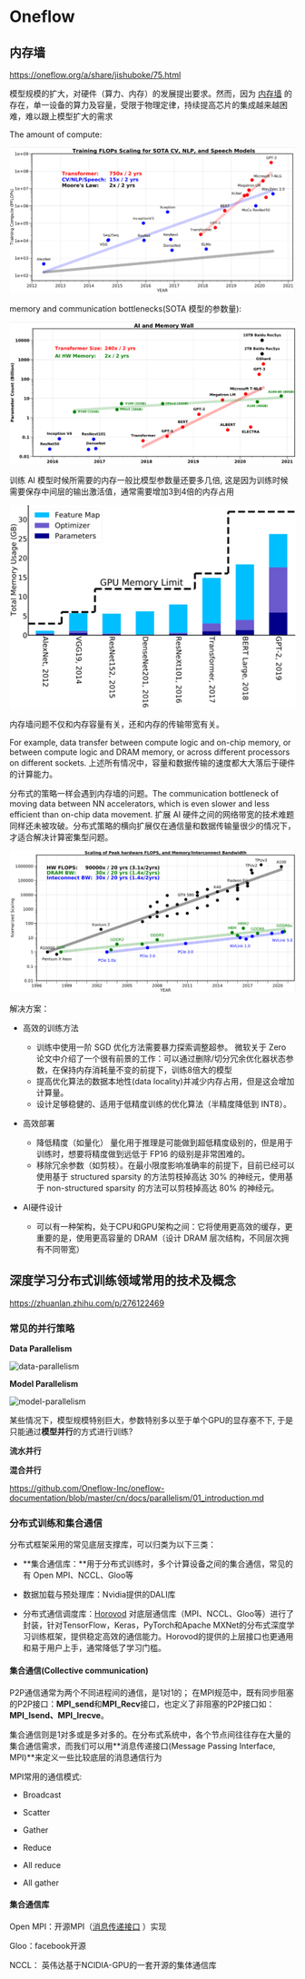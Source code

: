 # Oneflow

## 内存墙

https://oneflow.org/a/share/jishuboke/75.html

模型规模的扩大，对硬件（算力、内存）的发展提出要求。然而，因为 [内存墙](https://oneflow.org/a/share/jishuboke/75.html) 的存在，单一设备的算力及容量，受限于物理定律，持续提高芯片的集成越来越困难，难以跟上模型扩大的需求



The amount of compute:

![image-20211018210033977](./Oneflow.assets/image-20211018210033977.png)



memory and communication bottlenecks(SOTA 模型的参数量):

![image-20211018210646515](./Oneflow.assets/image-20211018210646515.png)



训练 AI 模型时候所需要的内存一般比模型参数量还要多几倍, 这是因为训练时候需要保存中间层的输出激活值，通常需要增加3到4倍的内存占用

![image-20211018210844635](./Oneflow.assets/image-20211018210844635.png)

内存墙问题不仅和内存容量有关，还和内存的传输带宽有关。

For example, data transfer between compute logic and on-chip memory, or between compute logic and DRAM memory, or across different processors on different sockets. 上述所有情况中，容量和数据传输的速度都大大落后于硬件的计算能力。



分布式的策略一样会遇到内存墙的问题。The communication bottleneck of moving data between NN accelerators, which is even slower and less efficient than on-chip data movement. 扩展 AI 硬件之间的网络带宽的技术难题同样还未被攻破。分布式策略的横向扩展仅在通信量和数据传输量很少的情况下，才适合解决计算密集型问题。

![image-20211018211657293](./Oneflow.assets/image-20211018211657293.png)

解决方案：

- 高效的训练方法

  - 训练中使用一阶 SGD 优化方法需要暴力探索调整超参。 微软关于 Zero 论文中介绍了一个很有前景的工作：可以通过删除/切分冗余优化器状态参数，在保持内存消耗量不变的前提下，训练8倍大的模型
  - 提高优化算法的数据本地性(data locality)并减少内存占用，但是这会增加计算量。
  - 设计足够稳健的、适用于低精度训练的优化算法（半精度降低到 INT8）。

- 高效部署

  - 降低精度（如量化） 量化用于推理是可能做到超低精度级别的，但是用于训练时，想要将精度做到远低于 FP16 的级别是非常困难的。
  - 移除冗余参数（如剪枝）。在最小限度影响准确率的前提下，目前已经可以使用基于 structured sparsity 的方法剪枝掉高达 30% 的神经元，使用基于 non-structured sparsity 的方法可以剪枝掉高达 80% 的神经元。

- AI硬件设计

  - 可以有一种架构，处于CPU和GPU架构之间：它将使用更高效的缓存，更重要的是，使用更高容量的 DRAM（设计 DRAM 层次结构，不同层次拥有不同带宽）

  

## 深度学习分布式训练领域常用的技术及概念

https://zhuanlan.zhihu.com/p/276122469

### 常见的并行策略

**Data Parallelism**

![data-parallelism](https://pic1.zhimg.com/80/v2-a3bc7672b8df4b891a6438bc770f5784_1440w.jpg)

**Model Parallelism**

![model-parallelism](https://pic4.zhimg.com/80/v2-4023459cf1619bb12d927f831e95eaff_1440w.jpg)

某些情况下，模型规模特别巨大，参数特别多以至于单个GPU的显存塞不下, 于是只能通过**模型并行**的方式进行训练?  

**流水并行**

**混合并行**

https://github.com/Oneflow-Inc/oneflow-documentation/blob/master/cn/docs/parallelism/01_introduction.md



### 分布式训练和集合通信

分布式框架采用的常见底层支撑库，可以归类为以下三类：

+ **集合通信库：**用于分布式训练时，多个计算设备之间的集合通信，常见的有 Open MPI、NCCL、Gloo等

+ 数据加载与预处理库：Nvidia提供的DALI库

+ 分布式通信调度库：[Horovod](https://link.zhihu.com/?target=https%3A//github.com/horovod/horovod) 对底层通信库（MPI、NCCL、Gloo等）进行了封装，针对TensorFlow，Keras，PyTorch和Apache MXNet的分布式深度学习训练框架，提供稳定高效的通信能力。Horovod的提供的上层接口也更通用和易于用户上手，通常降低了学习门槛。

  

#### **集合通信(Collective communication)**

P2P通信通常为两个不同进程间的通信，是1对1的； 在MPI规范中，既有同步阻塞的P2P接口：**MPI_send**和**MPI_Recv**接口，也定义了非阻塞的P2P接口如：**MPI_Isend、MPI_Irecve**。

集合通信则是1对多或是多对多的。在分布式系统中，各个节点间往往存在大量的集合通信需求，而我们可以用**消息传递接口(Message Passing Interface, MPI)**来定义一些比较底层的消息通信行为

MPI常用的通信模式:

+ Broadcast

+ Scatter

+ Gather

+ Reduce

+ All reduce

+ All gather

  

#### 集合通信库


Open MPI：开源MPI（[消息传递接口](https://link.zhihu.com/?target=http%3A//www.mpi-forum.org/) ）实现

Gloo：facebook开源

NCCL： 英伟达基于NCIDIA-GPU的一套开源的集体通信库


